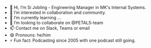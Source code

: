 - 👋 Hi, I’m Si Jobling - Engineering Manager in MK's Internal Systems.
- 👀 I’m interested in collaboration and community.
- 🌱 I’m currently learning ...
- 💞️ I’m looking to collaborate on @PETALS-team
- 📫 Contact me on Slack, Teams or email
- 😄 Pronouns: he/him
- ⚡ Fun fact: Podcasting since 2005 with one podcast still going.

<!---
rm-sijobling/rm-sijobling is a ✨ special ✨ repository because its `README.md` (this file) appears on your GitHub profile.
You can click the Preview link to take a look at your changes.
--->
